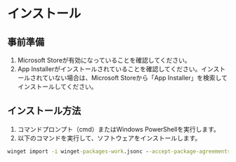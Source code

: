 # インストール

## 事前準備

1. Microsoft Storeが有効になっていることを確認してください。
2. App Installerがインストールされていることを確認してください。インストールされていない場合は、Microsoft Storeから「App Installer」を検索してインストールしてください。

## インストール方法

1. コマンドプロンプト（cmd）またはWindows PowerShellを実行します。
2. 以下のコマンドを実行して、ソフトウェアをインストールします。

```cmd
winget import -i winget-packages-work.jsonc --accept-package-agreements --accept-source-agreements --no-upgrade
```